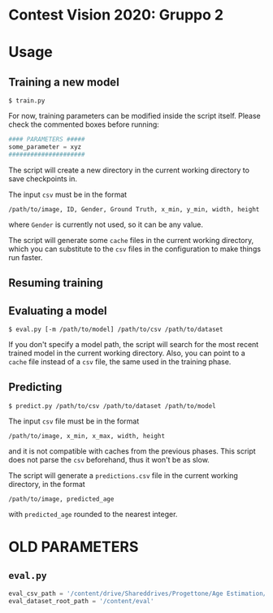 # Contest Vision 2020: Gruppo 2

# Usage

## Training a new model

```
$ train.py
```
For now, training parameters can be modified inside the script itself. Please check the commented boxes before running:

```python
#### PARAMETERS #####
some_parameter = xyz
#####################
```

The script will create a new directory in the current working directory to save checkpoints in.

The input ``csv`` must be in the format
```
/path/to/image, ID, Gender, Ground Truth, x_min, y_min, width, height
```
where ``Gender`` is currently not used, so it can be any value.

The script will generate some ``cache`` files in the current working directory, which you can substitute to the ``csv`` files in the configuration to make things run faster.

## Resuming training


## Evaluating a model

```
$ eval.py [-m /path/to/model] /path/to/csv /path/to/dataset
```
If you don't specify a model path, the script will search for the most recent trained model in the current working directory. Also, you can point to a ``cache`` file instead of a ``csv`` file, the same used in the training phase.

## Predicting

```
$ predict.py /path/to/csv /path/to/dataset /path/to/model
```
The input ``csv`` file must be in the format
```
/path/to/image, x_min, x_max, width, height 
```
and it is not compatible with caches from the previous phases. This script does not parse the ``csv`` beforehand, thus it won't be as slow.

The script will generate a ``predictions.csv`` file in the current working directory, in the format
```
/path/to/image, predicted_age
```
with ``predicted_age`` rounded to the nearest integer.


# OLD PARAMETERS


## ``eval.py``

```python
eval_csv_path = '/content/drive/Shareddrives/Progettone/Age Estimation/caches/eval_csv.cache'
eval_dataset_root_path = '/content/eval'
```